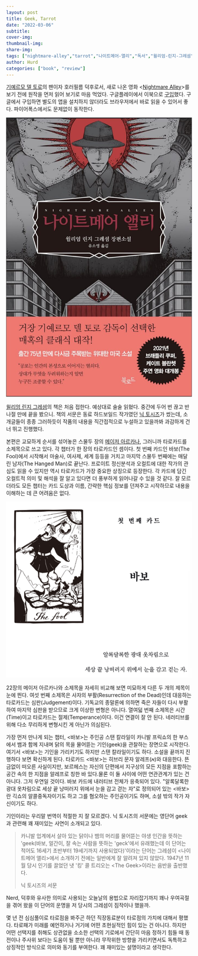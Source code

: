 ```yaml
---
layout: post
title: Geek, Tarrot
date: "2022-03-06"
subtitle: 
cover-img: 
thumbnail-img: 
share-img: 
tags: ["nightmare-alley","tarrot","나이트메어-앨리","독서","윌리엄-린지-그레셤","책","타로","펄프픽션"]
author: Hurd
categories: ["book", "review"]
---
```


[기예르모 델 토로](https://ko.wikipedia.org/wiki/%EA%B8%B0%EC%98%88%EB%A5%B4%EB%AA%A8_%EB%8D%B8_%ED%86%A0%EB%A1%9C)의 팬이자 호러필름 덕후로서, 새로 나온 영화 <[Nightmare Alley](https://www.imdb.com/title/tt7740496/)\>를 보기 전에 원작을 먼저 읽어 보기로 마음 먹었다. 구글플레이에서 이북으로 [구입](https://play.google.com/store/books/details/%EC%9C%8C%EB%A6%AC%EC%97%84_%EB%A6%B0%EC%A7%80_%EA%B7%B8%EB%A0%88%EC%85%A4_%EB%82%98%EC%9D%B4%ED%8A%B8%EB%A9%94%EC%96%B4_%EC%95%A8%EB%A6%AC?id=uigqEAAAQBAJ)했다. 구글에서 구입하면 별도의 앱을 설치하지 않더라도 브라우저에서 바로 읽을 수 있어서 좋다. 파이어폭스에서도 문제없이 동작한다.

![번역본 표지 (그림: 이윤미, 디자인: 이승욱)](/assets/img/nightmare_alley-681x1024.jpg)

[윌리엄 린지 그레셤](https://en.wikipedia.org/wiki/William_Lindsay_Gresham)의 책은 처음 접한다. 예상대로 술술 읽혔다. 중간에 두어 번 끊고 반나절 만에 끝을 봤으니. 책의 서문은 동료 하드보일드 작가였던 [닉 토시즈](https://en.wikipedia.org/wiki/Nick_Tosches)가 썼는데, 소개글들이 종종 그러하듯이 작품의 내용을 직간접적으로 누설하고 있을까봐 과감하게 건너 뛰고 진행했다.

본편은 교묘하게 순서를 섞어놓은 스물두 장의 [메이저 아르카나](https://ko.wikipedia.org/wiki/%EB%8C%80_%EC%95%84%EB%A5%B4%EC%B9%B4%EB%82%98), 그러니까 타로카드를 소제목으로 쓰고 있다. 각 챕터가 한 장의 타로카드인 셈이다. 첫 번째 카드인 바보(The Fool)에서 시작해서 마술사, 여사제, 세계 등등을 거치고 마지막 스물두 번째에는 매달린 남자(The Hanged Man)로 끝난다. 프로이트 정신분석과 오컬트에 대한 작가의 관심도 읽을 수 있지만 역시 타로카드가 가장 중요한 상징으로 등장한다. 각 카드에 담긴 오컬트적 의미 및 해석을 잘 알고 있다면 더 풍부하게 읽어나갈 수 있을 것 같다. 잘 모르더라도 모든 챕터는 카드 도상과 이름, 간략한 핵심 정보를 던져주고 시작하므로 내용을 이해하는 데 큰 어려움은 없다.

![첫 챕터의 도입부](/assets/img/the_fool.jpg)

22장의 메이저 아르카나와 소제목을 자세히 비교해 보면 미묘하게 다른 두 개의 제목이 눈에 띈다. 여섯 번째 소제목은 사자의 부활(Resurrection of the Dead)인데 대응하는 타로카드는 심판(Judgement)이다. 기독교의 종말론에 의하면 죽은 자들이 다시 부활하여 마지막 심판을 받으므로 크게 이상한 변형은 아니다. 열여덟 번째 소제목은 시간(Time)이고 타로카드는 절제(Temperance)이다. 이건 연결이 잘 안 된다. 네러티브를 위해 다소 무리하게 변형시킨 게 아닌가 의심된다.

가장 먼저 만나게 되는 챕터, <바보>는 주인공 스탠 칼라일이 카니발 프릭쇼의 한 부스에서 뱀과 함께 지내며 닭의 목을 물어뜯는 기인(geek)을 관찰하는 장면으로 시작한다. 여기서 <바보>는 기인을 가리키기도 하지만 스탠 칼라일이기도 하다. 소설을 끝까지 진행하다 보면 확신하게 된다. 타로카드 <바보>는 히브리 문자 알레프(א)와 대응한다. 뜬금없이 떠오른 사실이지만, 보르헤스는 자신의 단편에서 지구상의 모든 지점을 포함하는 공간 속의 한 지점을 알레프로 칭한 바 있다.물론 이 둘 사이에 어떤 연관관계가 있는 건 아니다. 그저 우연일 것이다. 바보 카드에 내러티브 전체가 응축되어 있다. "알록달록한 광대 옷차림으로 세상 끝 낭떠러지 위에서 눈을 감고 걷는 자"로 정의되어 있는 <바보>란 긱쇼의 알콜중독자이기도 하고 그를 혐오하는 주인공이기도 하며, 소설 밖의 작가 자신이기도 하다.

기인이라는 우리말 번역이 적절한 지 잘 모르겠다. 닉 토시즈의 서문에는 영단어 geek 과 관련해 꽤 재미있는 사연이 소개되고 있다.

> 카니발 업계에서 살아 있는 닭이나 뱀의 머리를 물어뜯는 야생 인간을 뜻하는 'geek(바보, 얼간이, 잘 속는 사람을 뜻하는 'geck'에서 유래했는데 이 단어는 적어도 16세기 초반부터 19세기까지 사용되었다)'이라는 단어는 그레셤이 &lt;나이트메어 앨리&gt;에서 소개하기 전에는 일반에게 잘 알려져 있지 않았다. 1947년 11월 당시 인기를 끌었던 냇 '킹' 콜 트리오는 &lt;The Geek&gt;이라는 음반을 출반했다.
> 
> 닉 토시즈의 서문

Nerd, 덕후와 유사한 의미로 사용되는 오늘날의 용법으로 자리잡기까지 꽤나 우여곡절을 겪어 왔을 이 단어의 운명을 저 당시의 그레셤이 짐작이나 했을까.

몇 년 전 심심풀이로 타로점을 봐주곤 하던 직장동료분이 타로점의 가치에 대해서 평했다. 타로패가 미래를 예언하거나 거기에 어떤 초현실적인 힘이 있는 건 아니다. 하지만 어떤 선택지를 취해도 상관없을 소소한 선택의 기로에서 간단히 마음 정하기 힘들 때 동전이나 주사위 보다는 도움이 될 뿐만 아니라 무작위한 방향을 가리키면서도 독특하고 상징적인 방식으로 의미와 동기를 부여한다. 꽤 재미있는 설명이라고 생각한다.
